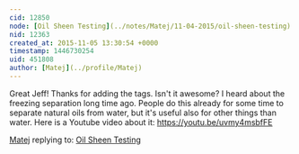 ```yaml
---
cid: 12850
node: [Oil Sheen Testing](../notes/Matej/11-04-2015/oil-sheen-testing)
nid: 12363
created_at: 2015-11-05 13:30:54 +0000
timestamp: 1446730254
uid: 451808
author: [Matej](../profile/Matej)
---
```


Great Jeff! Thanks for adding the tags. Isn't it awesome? I heard about the freezing separation long time ago. People do this already for some time to separate natural oils from water, but it's useful also for other things than water. Here is a Youtube video about it: https://youtu.be/uvmy4msbfFE

[Matej](../profile/Matej) replying to: [Oil Sheen Testing](../notes/Matej/11-04-2015/oil-sheen-testing)

